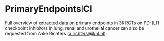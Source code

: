 # PrimaryEndpointsICI

Full overview of extracted data on primary endpoints in 38 RCTs on PD-(L)1 checkpoint inhibitors in lung, renal and
urothelial cancer can also be requested from Anke Richters (a.richters@iknl.nl). 
